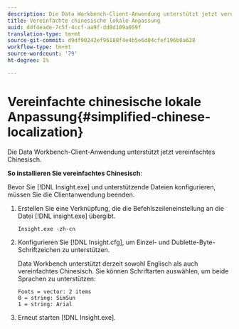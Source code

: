 ```yaml
---
description: Die Data Workbench-Client-Anwendung unterstützt jetzt vereinfachtes Chinesisch.
title: Vereinfachte chinesische lokale Anpassung
uuid: ddf4eade-7c5f-4ccf-aa9f-dd8d109a059f
translation-type: tm+mt
source-git-commit: d9df90242ef96188f4e4b5e6d04cfef196b0a628
workflow-type: tm+mt
source-wordcount: '79'
ht-degree: 1%

---
```



# Vereinfachte chinesische lokale Anpassung{#simplified-chinese-localization}

Die Data Workbench-Client-Anwendung unterstützt jetzt vereinfachtes Chinesisch.

**So installieren Sie vereinfachtes Chinesisch**:

Bevor Sie [!DNL Insight.exe] und unterstützende Dateien konfigurieren, müssen Sie die Clientanwendung beenden.

1. Erstellen Sie eine Verknüpfung, die die Befehlszeileneinstellung an die Datei [!DNL insight.exe] übergibt.

   ```
   Insight.exe -zh-cn
   ```

1. Konfigurieren Sie [!DNL Insight.cfg], um Einzel- und Dublette-Byte-Schriftzeichen zu unterstützen.

   Data Workbench unterstützt derzeit sowohl Englisch als auch vereinfachtes Chinesisch. Sie können Schriftarten auswählen, um beide Sprachen zu unterstützen:

   ```
   Fonts = vector: 2 items 
   0 = string: SimSun 
   1 = string: Arial 
   ```

1. Erneut starten [!DNL Insight.exe].

